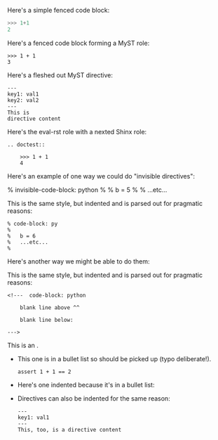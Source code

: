 Here's a simple fenced code block:

```python
>>> 1+1
2
```

Here's a fenced code block forming a MyST role:

```{code-block} python
>>> 1 + 1
3
```

Here's a fleshed out MyST directive:

```{directivename} arguments
---
key1: val1
key2: val2
---
This is
directive content
```

Here's the eval-rst role with a nexted Shinx role:

```{eval-rst}
.. doctest::

    >>> 1 + 1
    4
```

Here's an example of one way we could do "invisible directives":

% invisible-code-block: python
%
% b = 5
%
% ...etc...

This is the same style, but indented and is parsed out for pragmatic reasons:

    % code-block: py
    %
    %   b = 6
    %   ...etc...
    %   

Here's another way we might be able to do them:

<!---  invisible-code-block: python
  def foo():
     return 42

  meaning_of_life = 42

  assert foo() == meaning_of_life()
--->

This is the same style, but indented and is parsed out for pragmatic reasons:

    <!---  code-block: python
    
        blank line above ^^
        
        blank line below:
    
    --->

This is an <!-- inline comment -->.

- This one is in a bullet list so should be picked up (typo deliberate!).

  ```pthon
  assert 1 + 1 == 2
  ```

- Here's one indented because it's in a bullet list:

    <!---  invisible-code: py
    
        blank line above ^^
        
        blank line below:
    
    --->

- Directives can also be indented for the same reason:

  ```{foo} bar
  ---
  key1: val1
  ---
  This, too, is a directive content
  ```


<!-- skip: next -->

<!-- skip: start if("some stuff here", reason='Something') -->

<!-- 
skip: and 
-->

<!-- 
; skip: end 



Other stuff here just gets ignored

-->

<!--  ; skip: also  -->


<!-- clear-namespace -->
